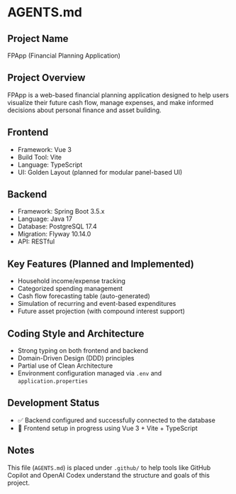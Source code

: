 # AGENTS.md

## Project Name
FPApp (Financial Planning Application)

## Project Overview
FPApp is a web-based financial planning application designed to help users visualize their future cash flow, manage expenses, and make informed decisions about personal finance and asset building.

## Frontend
- Framework: Vue 3
- Build Tool: Vite
- Language: TypeScript
- UI: Golden Layout (planned for modular panel-based UI)

## Backend
- Framework: Spring Boot 3.5.x
- Language: Java 17
- Database: PostgreSQL 17.4
- Migration: Flyway 10.14.0
- API: RESTful

## Key Features (Planned and Implemented)
- Household income/expense tracking
- Categorized spending management
- Cash flow forecasting table (auto-generated)
- Simulation of recurring and event-based expenditures
- Future asset projection (with compound interest support)

## Coding Style and Architecture
- Strong typing on both frontend and backend
- Domain-Driven Design (DDD) principles
- Partial use of Clean Architecture
- Environment configuration managed via `.env` and `application.properties`

## Development Status
- ✅ Backend configured and successfully connected to the database
- 🚧 Frontend setup in progress using Vue 3 + Vite + TypeScript

## Notes
This file (`AGENTS.md`) is placed under `.github/` to help tools like GitHub Copilot and OpenAI Codex understand the structure and goals of this project.
